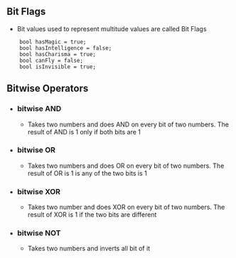 ## Bit Flags
- Bit values used to represent multitude values are called Bit Flags
```
    bool hasMagic = true;
    bool hasIntelligence = false;
    bool hasCharisma = true;
    bool canFly = false;
    bool isInvisible = true;
```
## Bitwise Operators
- ### bitwise AND 
    - Takes two numbers and does AND on every bit of two numbers. The result of AND is 1 only if both bits are 1
- ### bitwise OR 
    - Takes two numbers and does OR on every bit of two numbers. The result of OR is 1 is any of the two bits is 1
- ### bitwise XOR 
    - Takes two number and does XOR on every bit of two numbers. The result of XOR is 1 if the two bits are different
- ### bitwise NOT
    - Takes two numbers and inverts all bit of it 
